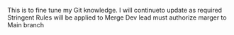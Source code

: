This is to fine tune my Git knowledge.
I will continueto update as required
Stringent Rules will be applied to Merge
Dev lead must authorize marger to Main branch
